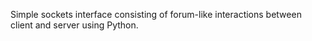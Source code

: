 Simple sockets interface consisting of forum-like interactions between client and server using Python.
